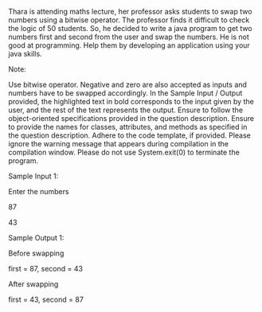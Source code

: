 Thara is attending maths lecture, her professor asks students to swap two numbers using a bitwise operator. The professor finds it difficult to check the logic of 50 students. So, he decided to write a java program to get two numbers first and second from the user and swap the numbers. He is not good at programming. Help them by developing an application using your java skills.

Note:

Use bitwise operator.
Negative and zero are also accepted as inputs and numbers have to be swapped accordingly.
In the Sample Input / Output provided, the highlighted text in bold corresponds to the input given by the user, and the rest of the text represents the output.
Ensure to follow the object-oriented specifications provided in the question description.
Ensure to provide the names for classes, attributes, and methods as specified in the question description.
Adhere to the code template, if provided.
Please ignore the warning message that appears during compilation in the compilation window.
Please do not use System.exit(0) to terminate the program.

Sample Input 1:

Enter the numbers

87

43

Sample Output 1:

Before swapping

first = 87, second = 43

After swapping

first = 43, second = 87

